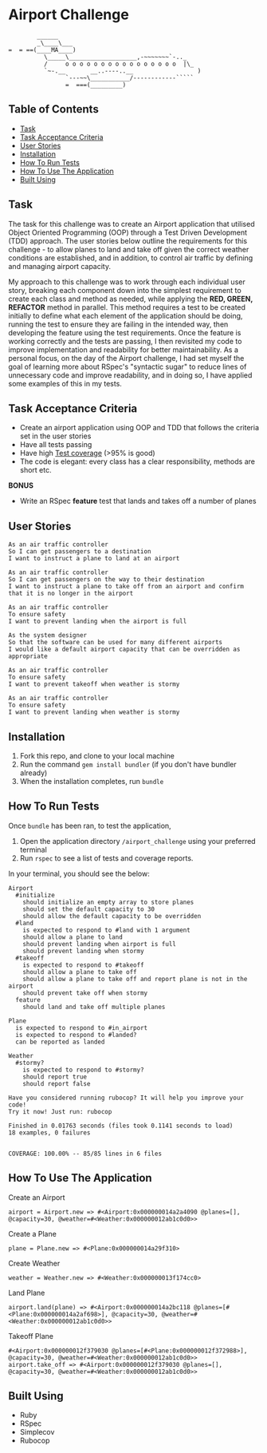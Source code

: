 Airport Challenge
=================

```
        ______
        _\____\___
=  = ==(____MA____)
          \_____\___________________,-~~~~~~~`-.._
          /     o o o o o o o o o o o o o o o o  |\_
          `~-.__       __..----..__                  )
                `---~~\___________/------------`````
                =  ===(_________)

```
Table of Contents
-----
* [Task](#task)
* [Task Acceptance Criteria](#task-acceptance-criteria)
* [User Stories](#user-stories)
* [Installation](#installation)
* [How To Run Tests](#how-to-run-tests)
* [How To Use The Application](#how-to-use-the-application)
* [Built Using](#built-using)

Task
-----

The task for this challenge was to create an Airport application that utilised Object Oriented Programming (OOP) through a Test Driven Development (TDD) approach. The user stories below outline the requirements for this challenge - to allow planes to land and take off given the correct weather conditions are established, and in addition, to control air traffic by defining and managing airport capacity.

My approach to this challenge was to work through each individual user story, breaking each component down into the simplest requirement to create each class and method as needed, while applying the **RED, GREEN, REFACTOR** method in parallel. This method requires a test to be created initially to define what each element of the application should be doing, running the test to ensure they are failing in the intended way, then developing the feature using the test requirements. Once the feature is working correctly and the tests are passing, I then revisited my code to improve implementation and readability for better maintainability. As a personal focus, on the day of the Airport challenge, I had set myself the goal of learning more about RSpec's "syntactic sugar" to reduce lines of unnecessary code and improve readability, and in doing so, I have applied some examples of this in my tests. 

Task Acceptance Criteria
-----

* Create an airport application using OOP and TDD that follows the criteria set in the user stories
* Have all tests passing
* Have high [Test coverage](https://github.com/makersacademy/course/blob/main/pills/test_coverage.md) (>95% is good)
* The code is elegant: every class has a clear responsibility, methods are short etc. 

**BONUS**

* Write an RSpec **feature** test that lands and takes off a number of planes

User Stories
-----

```
As an air traffic controller 
So I can get passengers to a destination 
I want to instruct a plane to land at an airport

As an air traffic controller 
So I can get passengers on the way to their destination 
I want to instruct a plane to take off from an airport and confirm that it is no longer in the airport

As an air traffic controller 
To ensure safety 
I want to prevent landing when the airport is full 

As the system designer
So that the software can be used for many different airports
I would like a default airport capacity that can be overridden as appropriate

As an air traffic controller 
To ensure safety 
I want to prevent takeoff when weather is stormy 

As an air traffic controller 
To ensure safety 
I want to prevent landing when weather is stormy 
```
Installation
-----

1. Fork this repo, and clone to your local machine
2. Run the command `gem install bundler` (if you don't have bundler already)
3. When the installation completes, run `bundle`

How To Run Tests
-----

Once `bundle` has been ran, to test the application,

1. Open the application directory `/airport_challenge` using your preferred terminal 
2. Run `rspec` to see a list of tests and coverage reports.

In your terminal, you should see the below: 
```
Airport
  #initialize
    should initialize an empty array to store planes
    should set the default capacity to 30
    should allow the default capacity to be overridden
  #land
    is expected to respond to #land with 1 argument
    should allow a plane to land
    should prevent landing when airport is full
    should prevent landing when stormy
  #takeoff
    is expected to respond to #takeoff
    should allow a plane to take off
    should allow a plane to take off and report plane is not in the airport
    should prevent take off when stormy
  feature
    should land and take off multiple planes

Plane
  is expected to respond to #in_airport
  is expected to respond to #landed?
  can be reported as landed

Weather
  #stormy?
    is expected to respond to #stormy?
    should report true
    should report false

Have you considered running rubocop? It will help you improve your code!
Try it now! Just run: rubocop

Finished in 0.01763 seconds (files took 0.1141 seconds to load)
18 examples, 0 failures


COVERAGE: 100.00% -- 85/85 lines in 6 files
```
How To Use The Application
-----
Create an Airport
```
airport = Airport.new => #<Airport:0x000000014a2a4090 @planes=[], @capacity=30, @weather=#<Weather:0x000000012ab1c0d0>>
```
Create a Plane
```
plane = Plane.new => #<Plane:0x000000014a29f310>
```
Create Weather
```
weather = Weather.new => #<Weather:0x000000013f174cc0>
```
Land Plane
```
airport.land(plane) => #<Airport:0x000000014a2bc118 @planes=[#<Plane:0x000000014a2af698>], @capacity=30, @weather=#<Weather:0x000000012ab1c0d0>>
```
Takeoff Plane
```
#<Airport:0x000000012f379030 @planes=[#<Plane:0x000000012f372988>], @capacity=30, @weather=#<Weather:0x000000012ab1c0d0>>
airport.take_off => #<Airport:0x000000012f379030 @planes=[], @capacity=30, @weather=#<Weather:0x000000012ab1c0d0>>
```
Built Using
-----

* Ruby
* RSpec
* Simplecov
* Rubocop
